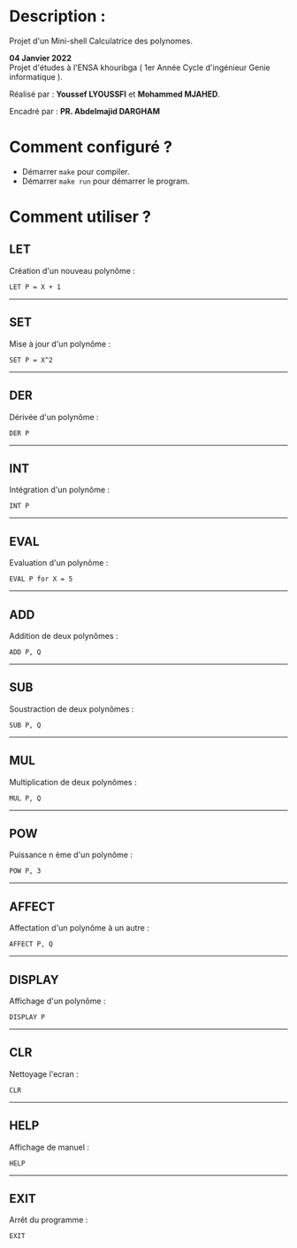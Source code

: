 # Description :
Projet d'un Mini-shell Calculatrice des polynomes.

**04 Janvier 2022** \
Projet d'études à l'ENSA khouribga ( 1er Année Cycle d'ingénieur Genie informatique ).

Réalisé par : **Youssef LYOUSSFI** et **Mohammed MJAHED**.

Encadré par : **PR. Abdelmajid DARGHAM**

# Comment configuré ?
- Démarrer `make` pour compiler.
- Démarrer `make run` pour démarrer le program.
# Comment utiliser ?
## LET
Création d'un nouveau polynôme :
```
LET P = X + 1
```
---
## SET
Mise à jour d'un polynôme :
```
SET P = X^2
``` 
---
## DER
Dérivée d'un polynôme :
```
DER P
```
---
## INT
Intégration d'un polynôme :
```
INT P
```
---
## EVAL
Evaluation d'un polynôme :
```
EVAL P for X = 5
```
---
## ADD
Addition de deux polynômes : 
```
ADD P, Q
```
---
## SUB
Soustraction de deux polynômes : 
```
SUB P, Q
```
---
## MUL
Multiplication de deux polynômes : 
```
MUL P, Q
```
---
## POW
Puissance n ème d'un polynôme :
```
POW P, 3
```
---
## AFFECT
Affectation d'un polynôme à un autre :
``` 
AFFECT P, Q
```
---
## DISPLAY
Affichage d'un polynôme :
```
DISPLAY P
```
---
## CLR
Nettoyage l'ecran :
```
CLR
```
---
## HELP
Affichage de manuel :
```
HELP
```
---
## EXIT
Arrêt du programme :
```
EXIT
```
